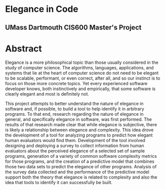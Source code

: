 # Elegance in Code
## UMass Dartmouth CIS600 Master's Project

# Abstract
Elegance is a more philosophical topic than those usually considered in the study of computer
science. The algorithms, languages, applications, and systems that lie at the heart of computer
science do not need to be elegant to be scalable, performant, or even correct, after all, and so
our instinct is to focus on those more concrete topics. Yet every experienced software developer
knows, both instinctively and empirically, that some software is clearly elegant and most is
definitely not.

This project attempts to better understand the nature of elegance in software and, if possible, to
build a tool to help identify it in arbitrary programs. To that end, research regarding the nature of
elegance in general, and specifically elegance in software, was first performed. The results of
that research made clear that while elegance is subjective, there is likely a relationship between
elegance and complexity. This idea drove the development of a tool for analyzing programs to
predict how elegant human evaluators would find them. Development of the tool involved
designing and deploying a survey to collect information from human evaluators about the
perceived elegance of a selected set of sample programs, generation of a variety of common
software complexity metrics for those programs, and the creation of a predictive model that
combines those two data sets to predict the elegance of other programs. Analysis of the survey
data collected and the performance of the predictive model support both the theory that
elegance is related to complexity and also the idea that tools to identify it can successfully be
built.
